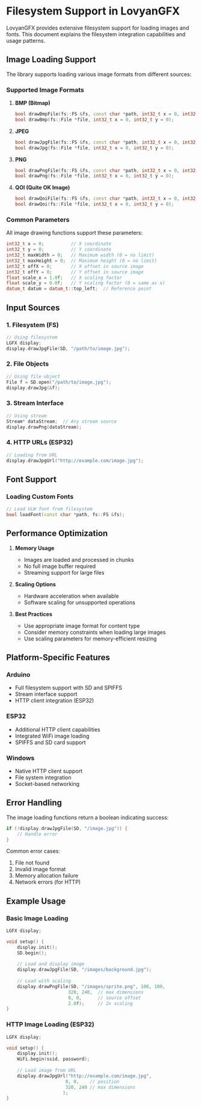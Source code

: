 # Filesystem Support in LovyanGFX

LovyanGFX provides extensive filesystem support for loading images and fonts. This document explains the filesystem integration capabilities and usage patterns.

## Image Loading Support

The library supports loading various image formats from different sources:

### Supported Image Formats

1. **BMP (Bitmap)**
   ```cpp
   bool drawBmpFile(fs::FS &fs, const char *path, int32_t x = 0, int32_t y = 0);
   bool drawBmp(fs::File *file, int32_t x = 0, int32_t y = 0);
   ```

2. **JPEG**
   ```cpp
   bool drawJpgFile(fs::FS &fs, const char *path, int32_t x = 0, int32_t y = 0);
   bool drawJpg(fs::File *file, int32_t x = 0, int32_t y = 0);
   ```

3. **PNG**
   ```cpp
   bool drawPngFile(fs::FS &fs, const char *path, int32_t x = 0, int32_t y = 0);
   bool drawPng(fs::File *file, int32_t x = 0, int32_t y = 0);
   ```

4. **QOI (Quite OK Image)**
   ```cpp
   bool drawQoiFile(fs::FS &fs, const char *path, int32_t x = 0, int32_t y = 0);
   bool drawQoi(fs::File *file, int32_t x = 0, int32_t y = 0);
   ```

### Common Parameters

All image drawing functions support these parameters:
```cpp
int32_t x = 0;          // X coordinate
int32_t y = 0;          // Y coordinate
int32_t maxWidth = 0;   // Maximum width (0 = no limit)
int32_t maxHeight = 0;  // Maximum height (0 = no limit)
int32_t offX = 0;       // X offset in source image
int32_t offY = 0;       // Y offset in source image
float scale_x = 1.0f;   // X scaling factor
float scale_y = 0.0f;   // Y scaling factor (0 = same as x)
datum_t datum = datum_t::top_left;  // Reference point
```

## Input Sources

### 1. Filesystem (FS)
```cpp
// Using filesystem
LGFX display;
display.drawJpgFile(SD, "/path/to/image.jpg");
```

### 2. File Objects
```cpp
// Using file object
File f = SD.open("/path/to/image.jpg");
display.drawJpg(&f);
```

### 3. Stream Interface
```cpp
// Using stream
Stream* dataStream;  // Any stream source
display.drawPng(dataStream);
```

### 4. HTTP URLs (ESP32)
```cpp
// Loading from URL
display.drawJpgUrl("http://example.com/image.jpg");
```

## Font Support

### Loading Custom Fonts
```cpp
// Load VLW font from filesystem
bool loadFont(const char *path, fs::FS &fs);
```

## Performance Optimization

1. **Memory Usage**
   - Images are loaded and processed in chunks
   - No full image buffer required
   - Streaming support for large files

2. **Scaling Options**
   - Hardware acceleration when available
   - Software scaling for unsupported operations

3. **Best Practices**
   - Use appropriate image format for content type
   - Consider memory constraints when loading large images
   - Use scaling parameters for memory-efficient resizing

## Platform-Specific Features

### Arduino
- Full filesystem support with SD and SPIFFS
- Stream interface support
- HTTP client integration (ESP32)

### ESP32
- Additional HTTP client capabilities
- Integrated WiFi image loading
- SPIFFS and SD card support

### Windows
- Native HTTP client support
- File system integration
- Socket-based networking

## Error Handling

The image loading functions return a boolean indicating success:
```cpp
if (!display.drawJpgFile(SD, "/image.jpg")) {
    // Handle error
}
```

Common error cases:
1. File not found
2. Invalid image format
3. Memory allocation failure
4. Network errors (for HTTP)

## Example Usage

### Basic Image Loading
```cpp
LGFX display;

void setup() {
    display.init();
    SD.begin();
    
    // Load and display image
    display.drawJpgFile(SD, "/images/background.jpg");
    
    // Load with scaling
    display.drawPngFile(SD, "/images/sprite.png", 100, 100, 
                       320, 240,  // max dimensions
                       0, 0,      // source offset
                       2.0f);     // 2x scaling
}
```

### HTTP Image Loading (ESP32)
```cpp
LGFX display;

void setup() {
    display.init();
    WiFi.begin(ssid, password);
    
    // Load image from URL
    display.drawJpgUrl("http://example.com/image.jpg", 
                      0, 0,    // position
                      320, 240 // max dimensions
                     );
} 